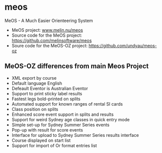 # meos
MeOS - A Much Easier Orienteering System

- MeOS project: www.melin.nu/meos
- Source code for the MeOS project: https://github.com/melinsoftware/meos
- Soure code for the MeOS-OZ project: https://github.com/undyau/meos-oz

## MeOS-OZ differences from main Meos Project
- XML export by course
- Default language English
- Defeault Eventor is Australian Eventor
- Support to print sticky label results
- Fastest legs bold-printed on splits
- Automated support for known ranges of rental SI cards
- Class position on splits
- Enhanced score event support in splits and results
- Support for weird Sydney age classes in quick entry mode
- Simple set-up for Sydney Summer Series events
- Pop-up with result for score events
- Interface for upload to Sydney Summer Series results interface
- Course displayed on start list
- Support for import of Or format entries list
